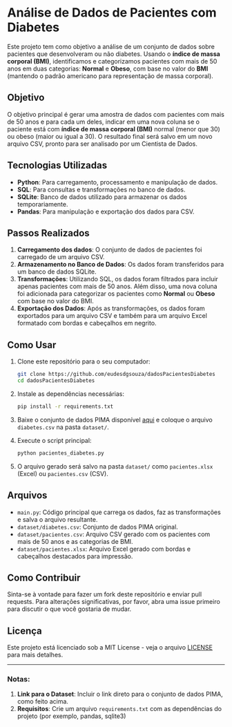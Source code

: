 # Análise de Dados de Pacientes com Diabetes

Este projeto tem como objetivo a análise de um conjunto de dados sobre pacientes que desenvolveram ou não diabetes. Usando o **índice de massa corporal (BMI)**, identificamos e categorizamos pacientes com mais de 50 anos em duas categorias: **Normal** e **Obeso**, com base no valor do **BMI** (mantendo o padrão americano para representação de massa corporal). 

## Objetivo

O objetivo principal é gerar uma amostra de dados com pacientes com mais de 50 anos e para cada um deles, indicar em uma nova coluna se o paciente está com **índice de massa corporal (BMI)** normal (menor que 30) ou obeso (maior ou igual a 30). O resultado final será salvo em um novo arquivo CSV, pronto para ser analisado por um Cientista de Dados.

## Tecnologias Utilizadas

- **Python**: Para carregamento, processamento e manipulação de dados.
- **SQL**: Para consultas e transformações no banco de dados.
- **SQLite**: Banco de dados utilizado para armazenar os dados temporariamente.
- **Pandas**: Para manipulação e exportação dos dados para CSV.

## Passos Realizados

1. **Carregamento dos dados**: O conjunto de dados de pacientes foi carregado de um arquivo CSV.
2. **Armazenamento no Banco de Dados**: Os dados foram transferidos para um banco de dados SQLite.
3. **Transformações**: Utilizando SQL, os dados foram filtrados para incluir apenas pacientes com mais de 50 anos. Além disso, uma nova coluna foi adicionada para categorizar os pacientes como **Normal** ou **Obeso** com base no valor do BMI.
4. **Exportação dos Dados**: Após as transformações, os dados foram exportados para um arquivo CSV e também para um arquivo Excel formatado com bordas e cabeçalhos em negrito.

## Como Usar

1. Clone este repositório para o seu computador:

   ```bash
   git clone https://github.com/eudesdgsouza/dadosPacientesDiabetes
   cd dadosPacientesDiabetes
   ```

2. Instale as dependências necessárias:

   ```bash
   pip install -r requirements.txt
   ```

3. Baixe o conjunto de dados PIMA disponível [aqui](https://www.kaggle.com/uciml/pima-indians-diabetes-database) e coloque o arquivo `diabetes.csv` na pasta `dataset/`.

4. Execute o script principal:

   ```bash
   python pacientes_diabetes.py
   ```

5. O arquivo gerado será salvo na pasta `dataset/` como `pacientes.xlsx` (Excel) ou `pacientes.csv` (CSV).

## Arquivos

- `main.py`: Código principal que carrega os dados, faz as transformações e salva o arquivo resultante.
- `dataset/diabetes.csv`: Conjunto de dados PIMA original.
- `dataset/pacientes.csv`: Arquivo CSV gerado com os pacientes com mais de 50 anos e as categorias de BMI.
- `dataset/pacientes.xlsx`: Arquivo Excel gerado com bordas e cabeçalhos destacados para impressão.

## Como Contribuir

Sinta-se à vontade para fazer um fork deste repositório e enviar pull requests. Para alterações significativas, por favor, abra uma issue primeiro para discutir o que você gostaria de mudar.

## Licença

Este projeto está licenciado sob a MIT License - veja o arquivo [LICENSE](LICENSE) para mais detalhes.

---

### **Notas:**

1. **Link para o Dataset**: Incluir o link direto para o conjunto de dados PIMA, como feito acima.
2. **Requisitos**: Crie um arquivo `requirements.txt` com as dependências do projeto (por exemplo, pandas, sqlite3)
